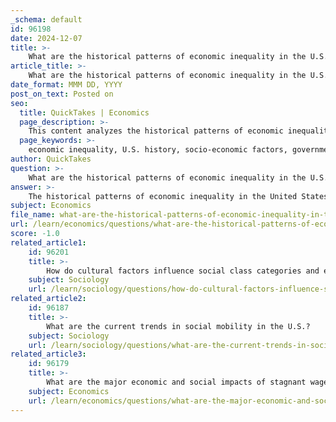 ```yaml
---
_schema: default
id: 96198
date: 2024-12-07
title: >-
    What are the historical patterns of economic inequality in the U.S.?
article_title: >-
    What are the historical patterns of economic inequality in the U.S.?
date_format: MMM DD, YYYY
post_on_text: Posted on
seo:
  title: QuickTakes | Economics
  page_description: >-
    This content analyzes the historical patterns of economic inequality in the United States, highlighting key factors from the early 20th century to present-day trends, and discussing the impact of government policies and socio-economic changes on income distribution.
  page_keywords: >-
    economic inequality, U.S. history, socio-economic factors, government policies, early 20th century, post-WWII, shared prosperity, 1970s economic stagnation, real wages, income gap, Gini index, social mobility, wealth concentration, middle class, current trends, economic polarization
author: QuickTakes
question: >-
    What are the historical patterns of economic inequality in the U.S.?
answer: >-
    The historical patterns of economic inequality in the United States reveal significant fluctuations influenced by various socio-economic factors and government policies. Here are some key points that outline these patterns:\n\n1. **Early 20th Century to Post-WWII**: Economic inequality in the U.S. was relatively stable during the early 20th century, but it began to rise significantly after World War II. The post-war era was characterized by shared prosperity, where wages grew in tandem with productivity, benefiting a broad segment of the population.\n\n2. **1970s Onward**: The shared prosperity experienced in the decades following WWII began to unravel in the 1970s. This period was marked by slow economic growth, high unemployment, and inflation, which contributed to stagnating wages for the majority of Americans. Since the late 1970s, real wages for the average worker have remained largely stagnant, failing to keep pace with productivity growth. This stagnation has been a primary driver of rising economic inequality, as the incomes of the wealthiest have soared while those of the lower and middle classes have stagnated or declined.\n\n3. **Government Policies**: The level of income inequality has been significantly affected by government policies, particularly those related to taxation and labor. For instance, tax policies that favor the wealthy and the decline of organized labor have contributed to the widening income gap. The Gini index, a common measure of income inequality, has shown a marked increase since the 1970s, indicating a growing concentration of wealth among the top earners.\n\n4. **Impact on Social Mobility**: The stagnation of wages and the increase in economic inequality have implications for social mobility. Historically, a majority of Americans could expect to earn more than their parents, but this trend has reversed for many. The share of adults living in middle-class households has decreased from 61% in 1971 to 50% in 2021, while the upper-income tier has seen an increase from 14% to 21% during the same period.\n\n5. **Current Trends**: As of 2023, economic inequality continues to be a pressing issue, with the wealthiest Americans holding a disproportionate share of total income. The middle class has been shrinking, and the lower-income tier has expanded, reflecting a broader trend of economic polarization.\n\nIn summary, the historical patterns of economic inequality in the U.S. illustrate a complex interplay of economic forces and policy decisions that have led to significant disparities in income and wealth distribution, particularly since the 1970s. The implications of these trends are profound, affecting not only economic conditions but also social mobility and the overall health of the middle class.
subject: Economics
file_name: what-are-the-historical-patterns-of-economic-inequality-in-the-us.md
url: /learn/economics/questions/what-are-the-historical-patterns-of-economic-inequality-in-the-us
score: -1.0
related_article1:
    id: 96201
    title: >-
        How do cultural factors influence social class categories and economic trends in the U.S.?
    subject: Sociology
    url: /learn/sociology/questions/how-do-cultural-factors-influence-social-class-categories-and-economic-trends-in-the-us
related_article2:
    id: 96187
    title: >-
        What are the current trends in social mobility in the U.S.?
    subject: Sociology
    url: /learn/sociology/questions/what-are-the-current-trends-in-social-mobility-in-the-us
related_article3:
    id: 96179
    title: >-
        What are the major economic and social impacts of stagnant wages in the U.S.?
    subject: Economics
    url: /learn/economics/questions/what-are-the-major-economic-and-social-impacts-of-stagnant-wages-in-the-us
---
```


&nbsp;
